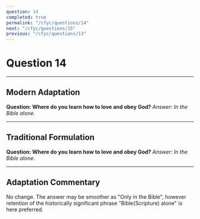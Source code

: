 ```yaml
---
question: 14
completed: true
permalink: "/cfyc/questions/14"
next: "/cfyc/questions/15"
previous: "/cfyc/questions/13"
---
```

# Question 14
---
## Modern Adaptation
<strong>
    Question: Where do you learn how to love and obey God?
</strong>

<em>
    Answer: In the Bible alone.
</em>

---
## Traditional Formulation
<strong>
    Question: Where do you learn how to love and obey God?
</strong>

<em>
    Answer: In the Bible alone.
</em>

---
## Adaptation Commentary
No change. The answer may be smoother as "Only in the Bible", however retention of the historically significant phrase
"Bible(Scripture) alone" is here preferred.

